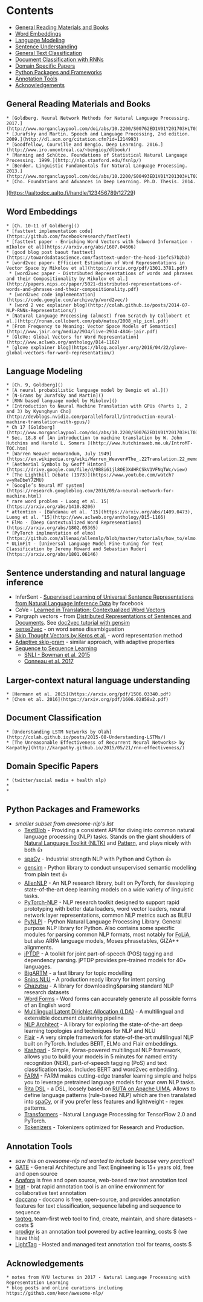# Contents
* [General Reading Materials and Books](#general-reading-materials-and-books)
* [Word Embeddings](#word-embeddings)
* [Language Modeling](#language-modeling)
* [Sentence Understanding](#sentence-understanding)
* [General Text Classification](#general-text-classification)
* [Document Classification with RNNs](#document-classification-with-rnns)
* [Domain Specific Papers](#domain-specific-papers)
* [Python Packages and Frameworks](#python-packages-and-framewoorks)
* [Annotation Tools](#annotation-tools)
* [Acknowledgements](#acknowledgements)

## General Reading Materials and Books
    * [Goldberg. Neural Network Methods for Natural Language Processing. 2017.] (http://www.morganclaypool.com/doi/abs/10.2200/S00762ED1V01Y201703HLT037)
    * [Jurafsky and Martin. Speech and Language Processing, 2nd edition. 2009.](http://dl.acm.org/citation.cfm?id=1214993)
    * [Goodfellow, Courville and Bengio. Deep Learning. 2016.](http://www.iro.umontreal.ca/~bengioy/dlbook/)
    * [Manning and Schütze. Foundations of Statistical Natural Language Processing. 1999.](http://nlp.stanford.edu/fsnlp/)
    * [Bender. Linguistic Fundamentals for Natural Language Processing. 2013.](http://www.morganclaypool.com/doi/abs/10.2200/S00493ED1V01Y201303HLT020)
    * [Cho. Foundations and Advances in Deep Learning. Ph.D. Thesis. 2014.
 ](https://aaltodoc.aalto.fi/handle/123456789/12729)
 
## Word Embeddings
    * [Ch. 10-11 of Goldberg]()
    * [fasttext implementation code](https://github.com/facebookresearch/fastText)
    * [fasttext paper - Enriching Word Vectors with Subword Information - mIkolov et al](https://arxiv.org/abs/1607.04606)
    * [good blog post baout fasttext](https://towardsdatascience.com/fasttext-under-the-hood-11efc57b2b3)
    * [word2vec paper- Efficient Estimation of Word Representations in Vector Space by Mikolov et al](https://arxiv.org/pdf/1301.3781.pdf)
     * [word2vec paper - Distributed Representations of words and phrases and their Compositionality by Mikolov et al.](http://papers.nips.cc/paper/5021-distributed-representations-of-words-and-phrases-and-their-compositionality.pdf)
     * [word2vec code implementation](https://code.google.com/archive/p/word2vec/)
     * [word 2 vec explainer blog](http://colah.github.io/posts/2014-07-NLP-RNNs-Representations/)
    * [Natural Language Processing (almost) from Scratch by Collobert et al.](http://ronan.collobert.com/pub/matos/2008_nlp_icml.pdf)
    * [From Frequency to Meaning: Vector Space Models of Semantics](http://www.jair.org/media/2934/live-2934-4846-jair.pdf)
    * [GloVe: Global Vectors for Word Representation](http://www.aclweb.org/anthology/D14-1162)
    * [glove explainer blog](https://blog.acolyer.org/2016/04/22/glove-global-vectors-for-word-representation/)

## Language Modeling
    * [Ch. 9, Goldberg]()
    * [A neural probabilistic language model by Bengio et al.]()
    * [N-Grams by Jurafsky and Martin]()
    * [RNN based language model by Mikolov]()
    * [Introduction to Neural Machine Translation with GPUs (Parts 1, 2 and 3) by Kyunghyun Cho](http://devblogs.nvidia.com/parallelforall/introduction-neural-machine-translation-with-gpus/)
    * Ch 17 [Goldberg](http://www.morganclaypool.com/doi/abs/10.2200/S00762ED1V01Y201703HLT037)
    * Sec. 18.8 of [An introduction to machine translation by W. John Hutchins and Harold L. Somers ](http://www.hutchinsweb.me.uk/IntroMT-TOC.htm)
    * [Warren Weaver memorandum, July 1949](https://en.wikipedia.org/wiki/Warren_Weaver#The_.22Translation.22_memorandum)
    * [Aetherial Symbols by Geoff Hinton](https://drive.google.com/file/d/0B8i61jl8OE3XdHRCSkV1VFNqTWc/view)
    * [The Lighthill Debate (1973)](https://www.youtube.com/watch?v=yReDbeY7ZMU)
    * [Google’s Neural MT system](https://research.googleblog.com/2016/09/a-neural-network-for-machine.html)
    * rare word problem - Luong et al. 15](https://arxiv.org/abs/1410.8206)
    * attention - [Bahdanau et al. ‘15](https://arxiv.org/abs/1409.0473), Luong et al. ‘15](http://www.aclweb.org/anthology/D15-1166)
    * ElMo - [Deep Contextualized Word Represenations](https://arxiv.org/abs/1802.05365)
    * [PyTorch implmentation of elmo](https://github.com/allenai/allennlp/blob/master/tutorials/how_to/elmo.md)
    * ULimFit - [Universal Language Model Fine-tuning for Text Classification by Jeremy Howard and Sebastian Ruder](https://arxiv.org/abs/1801.06146)

## Sentence understanding and natural language inference 
- InferSent - [Supervised Learning of Universal Sentence Representations from Natural Language Inference Data](https://arxiv.org/abs/1705.02364) by facebook
- CoVe - [Learned in Translation: Contextualized Word Vectors](https://arxiv.org/abs/1708.00107)
- Pargraph vectors - from [Distributed Representations of Sentences and Documents](https://cs.stanford.edu/~quocle/paragraph_vector.pdf). See [doc2vec tutorial with gensim](https://rare-technologies.com/doc2vec-tutorial/)
- [sense2vec](https://arxiv.org/abs/1511.06388) - on word sense disambiguation
- [Skip Thought Vectors by Keros et al.](https://arxiv.org/abs/1506.06726) - word representation method
- [Adaptive skip-gram](https://arxiv.org/abs/1502.07257) - similar approach, with adaptive properties
- [Sequence to Sequence Learning](https://papers.nips.cc/paper/5346-sequence-to-sequence-learning-with-neural-networks.pdf) 
    * [SNLI - Bowman et al. 2015](http://nlp.stanford.edu/pubs/snli_paper.pdf)
    * [Conneau et al. 2017]()

    
## Larger-context natural language understanding
    * [Hermann et al. 2015](https://arxiv.org/pdf/1506.03340.pdf)
    * [Chen et al. 2016](https://arxiv.org/pdf/1606.02858v2.pdf)


## Document Classification 
    * [Understanding LSTM Networks by Olah](http://colah.github.io/posts/2015-08-Understanding-LSTMs/)
    * [The Unreasonable Effectiveness of Recurrent Neural Networks> by Karpathy](http://karpathy.github.io/2015/05/21/rnn-effectiveness/)

## Domain Specific Papers
    * (twitter/social media + health nlp)
    *
    * 
    
## Python Packages and Frameworks
* *smaller subset from awesome-nlp's list*
  - [TextBlob](http://textblob.readthedocs.org/) - Providing a consistent API for diving into common natural language processing (NLP) tasks. Stands on the giant shoulders of [Natural Language Toolkit (NLTK)](https://www.nltk.org/) and [Pattern](https://github.com/clips/pattern), and plays nicely with both :+1:
  - [spaCy](https://github.com/explosion/spaCy) - Industrial strength NLP with Python and Cython :+1:
  - [gensim](https://radimrehurek.com/gensim/index.html) - Python library to conduct unsupervised semantic modelling from plain text :+1:
  - [AllenNLP](https://github.com/allenai/allennlp) - An NLP research library, built on PyTorch, for developing state-of-the-art deep learning models on a wide variety of linguistic tasks.
  - [PyTorch-NLP](https://github.com/PetrochukM/PyTorch-NLP) - NLP research toolkit designed to support rapid prototyping with better data loaders, word vector loaders, neural network layer representations, common NLP metrics such as BLEU
  - [PyNLPl](https://github.com/proycon/pynlpl) - Python Natural Language Processing Library. General purpose NLP library for Python. Also contains some specific modules for parsing common NLP formats, most notably for [FoLiA](https://proycon.github.io/folia/), but also ARPA language models, Moses phrasetables, GIZA++ alignments.
  - [jPTDP](https://github.com/datquocnguyen/jPTDP) - A toolkit for joint part-of-speech (POS) tagging and dependency parsing. jPTDP provides pre-trained models for 40+ languages.
  - [BigARTM](https://github.com/bigartm/bigartm) - a fast library for topic modelling
  - [Snips NLU](https://github.com/snipsco/snips-nlu) - A production ready library for intent parsing
  - [Chazutsu](https://github.com/chakki-works/chazutsu) - A library for downloading&parsing standard NLP research datasets
  - [Word Forms](https://github.com/gutfeeling/word_forms) - Word forms can accurately generate all possible forms of an English word
  - [Multilingual Latent Dirichlet Allocation (LDA)](https://github.com/ArtificiAI/Multilingual-Latent-Dirichlet-Allocation-LDA) - A multilingual and extensible document clustering pipeline
  - [NLP Architect](https://github.com/NervanaSystems/nlp-architect) - A library for exploring the state-of-the-art deep learning topologies and techniques for NLP and NLU
  - [Flair](https://github.com/zalandoresearch/flair) - A very simple framework for state-of-the-art multilingual NLP built on PyTorch. Includes BERT, ELMo and Flair embeddings.
  - [Kashgari](https://github.com/BrikerMan/Kashgari) - Simple, Keras-powered multilingual NLP framework, allows you to build your models in 5 minutes for named entity recognition (NER), part-of-speech tagging (PoS) and text classification tasks. Includes BERT and word2vec embedding.
  - [FARM](https://github.com/deepset-ai/FARM) - FARM makes cutting-edge transfer learning simple and helps you to leverage pretrained language models for your own NLP tasks.
  - [Rita DSL](https://github.com/zaibacu/rita-dsl) - a DSL, loosely based on [RUTA on Apache UIMA](https://uima.apache.org/ruta.html). Allows to define language patterns (rule-based NLP) which are then translated into [spaCy](https://spacy.io/), or if you prefer less features and lightweight - regex patterns.
  * [Transformers](https://github.com/huggingface/transformers) - Natural Language Processing for TensorFlow 2.0 and PyTorch.
  * [Tokenizers](https://github.com/huggingface/tokenizers) - Tokenizers optimized for Research and Production.


## Annotation Tools
* *saw this on awesome-nlp nd wanted to include because very practical!*
* [GATE](https://gate.ac.uk/overview.html) - General Architecture and Text Engineering is 15+ years old, free and open source
* [Anafora](https://github.com/weitechen/anafora) is free and open source, web-based raw text annotation tool
* [brat](https://brat.nlplab.org/) - brat rapid annotation tool is an online environment for collaborative text annotation
* [doccano](https://github.com/chakki-works/doccano) - doccano is free, open-source, and provides annotation features for text classification, sequence labeling and sequence to sequence
* [tagtog](https://www.tagtog.net/), team-first web tool to find, create, maintain, and share datasets - costs $
* [prodigy](https://prodi.gy/) is an annotation tool powered by active learning, costs $ (we have this) 
* [LightTag](https://lighttag.io) - Hosted and managed text annotation tool for teams, costs $

## Acknowledgements
    * notes from NYU lectures in 2017 - Natural Language Processing with Representation Learning
    * blog posts and online curations including https://github.com/keon/awesome-nlp/
